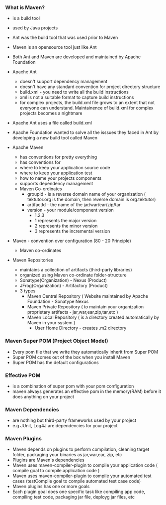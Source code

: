 ### What is Maven?
- is a build tool
- used by Java projects
- Ant was the build tool that was used prior to Maven
- Maven is an opensource tool just like Ant
- Both Ant and Maven are developed and maintained by Apache Foundation
- Apache Ant
    - doesn't support dependency management
    - doesn't have any standard convention for project directory structure
    - build.xml - you need to write all the build instructions
    - xml is not a suitable format to capture build instructions
    - for complex projects, the build.xml file grows to an extent that not everyone can understand. Maintainence of build.xml
      for complex projects becomes a nightmare
- Apache Ant uses a file called build.xml
- Apache Foundation wanted to solve all the isssues they faced in Ant by developing a new build tool called Maven
- Apache Maven
   - has conventions for pretty everything
   - has conventions for 
   -   where to keep your application source code
   -   where to keep your application test
   -   how to name your projects components
   - supports dependency management
   - Maven Co-ordinates
      - groupId - is a reverse domain name of your organization ( tektutor.org is the domain, then reverse domain is org.tektutor)
      - artifactId - the name of the jar/war/ear/zip/tar 
      - version - your module/component version
         - 1.2.3
         - 1 represents the major version
         - 2 represents the minor version
         - 3 represents the incremental version

- Maven - convention over configuration (80 - 20 Principle)
   - Maven co-ordinates
- Maven Repositories
  - maintains a collection of artifacts (third-party libraries)
  - organized using Maven co-ordinate folder-structure
  - Sonatype(Organization) - Nexus (Product)
  - JFrog(Organization) - Artifactory (Product)
  - 3 types
     - Maven Central Repository ( Website maintained by Apache Foundation - Sonatype Nexus 
     - Maven Private Repository ( to maintain your organization proprietary artifacts - jar,war,ear,zip,tar,etc )
     - Maven Local Repository ( is a directory created automatically by Maven in your system )
        - User Home Directory - creates .m2 directory

### Maven Super POM (Project Object Model)
- Every pom file that we write they automatically inherit from Super POM
- Super POM comes out of the box when you install Maven
- Super POM has the default configurations

### Effective POM
- is a combination of super pom with your pom configuration 
- maven always generates an effective pom in the memory(RAM) before it does anything on your project

### Maven Dependencies
- are nothing but third-party frameworks used by your project
- e.g JUnit, Log4J are dependencies for your project

### Maven Plugins
- Maven depends on plugins to perform compilation, cleaning target folder, packaging your binaries as jar,war,ear, zip, etc
- Plugins are Maven's dependencies
- Maven uses maven-compiler-plugin to compile your application code ( compile goal to compile application code )
- Maven uses maven-compiler-plugin to compile your automated test cases (testCompile goal to compile automated test case code)
- Maven plugins has one or more goals
- Each plugin goal does one specific task like compiling app code, compiling test code, packaging jar file, deployg jar files, etc



